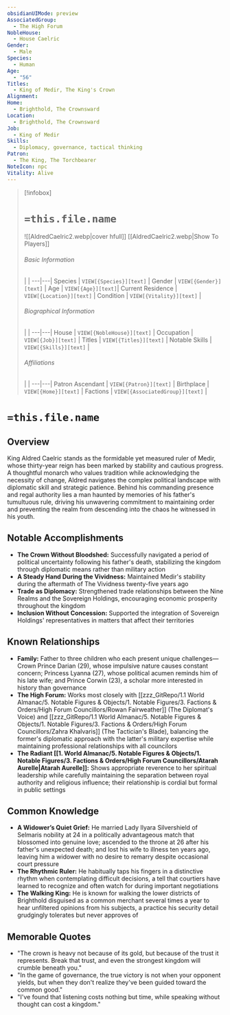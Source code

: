 ```yaml
---
obsidianUIMode: preview
AssociatedGroup:
  - The High Forum
NobleHouse:
  - House Caelric
Gender:
  - Male
Species:
  - Human
Age:
  - "56"
Titles:
  - King of Medir, The King's Crown
Alignment: 
Home:
  - Brighthold, The Crownsward
Location:
  - Brighthold, The Crownsward
Job:
  - King of Medir
Skills:
  - Diplomacy, governance, tactical thinking
Patron:
  - The King, The Torchbearer
NoteIcon: npc
Vitality: Alive
---
```

> [!infobox]
> # **`=this.file.name`**
> ![[AldredCaelric2.webp|cover hfull]]
> [[AldredCaelric2.webp|Show To Players]]
> ###### Basic Information
>  |   |
> ---|---|
> Species | `VIEW[{Species}][text]` |
> Gender | `VIEW[{Gender}][text]` |
> Age | `VIEW[{Age}][text]`|
> Current Residence | `VIEW[{Location}][text]`  |
> Condition | `VIEW[{Vitality}][text]` |
> ###### Biographical Information
>  |   |
> ---|---|
> House | `VIEW[{NobleHouse}][text]`  |
> Occupation | `VIEW[{Job}][text]`  |
> Titles | `VIEW[{Titles}][text]`  |
> Notable Skills | `VIEW[{Skills}][text]`  |
> ###### Affiliations
>   |   |
> ---|---|
> Patron Ascendant | `VIEW[{Patron}][text]`  |
> Birthplace | `VIEW[{Home}][text]`  |
> Factions | `VIEW[{AssociatedGroup}][text]` |

# **`=this.file.name`**
## **Overview**

King Aldred Caelric stands as the formidable yet measured ruler of Medir, whose thirty-year reign has been marked by stability and cautious progress. A thoughtful monarch who values tradition while acknowledging the necessity of change, Aldred navigates the complex political landscape with diplomatic skill and strategic patience. Behind his commanding presence and regal authority lies a man haunted by memories of his father's tumultuous rule, driving his unwavering commitment to maintaining order and preventing the realm from descending into the chaos he witnessed in his youth.

## **Notable Accomplishments**

- **The Crown Without Bloodshed:** Successfully navigated a period of political uncertainty following his father's death, stabilizing the kingdom through diplomatic means rather than military action
- **A Steady Hand During the Vividness:** Maintained Medir's stability during the aftermath of The Vividness twenty-five years ago
- **Trade as Diplomacy:** Strengthened trade relationships between the Nine Realms and the Sovereign Holdings, encouraging economic prosperity throughout the kingdom
- **Inclusion Without Concession:** Supported the integration of Sovereign Holdings' representatives in matters that affect their territories

## **Known Relationships**

- **Family:** Father to three children who each present unique challenges—Crown Prince Darian (29), whose impulsive nature causes constant concern; Princess Lyanna (27), whose political acumen reminds him of his late wife; and Prince Corwin (23), a scholar more interested in history than governance
- **The High Forum:** Works most closely with [[zzz_GitRepo/1.1 World Almanac/5.  Notable Figures & Objects/1. Notable Figures/3. Factions & Orders/High Forum Councillors/Rowan Fairweather]] (The Diplomat's Voice) and [[zzz_GitRepo/1.1 World Almanac/5.  Notable Figures & Objects/1. Notable Figures/3. Factions & Orders/High Forum Councillors/Zahra Khalvaris]] (The Tactician's Blade), balancing the former's diplomatic approach with the latter's military expertise while maintaining professional relationships with all councilors
- **The Radiant [[1. World Almanac/5.  Notable Figures & Objects/1. Notable Figures/3. Factions & Orders/High Forum Councillors/Atarah Aurelle|Atarah Aurelle]]:** Shows appropriate reverence to her spiritual leadership while carefully maintaining the separation between royal authority and religious influence; their relationship is cordial but formal in public settings

## **Common Knowledge**

- **A Widower’s Quiet Grief:** He married Lady Ilyara Silvershield of Selmaris nobility at 24 in a politically advantageous match that blossomed into genuine love; ascended to the throne at 26 after his father's unexpected death; and lost his wife to illness ten years ago, leaving him a widower with no desire to remarry despite occasional court pressure
- **The Rhythmic Ruler:** He habitually taps his fingers in a distinctive rhythm when contemplating difficult decisions, a tell that courtiers have learned to recognize and often watch for during important negotiations
- **The Walking King:** He is known for walking the lower districts of Brighthold disguised as a common merchant several times a year to hear unfiltered opinions from his subjects, a practice his security detail grudgingly tolerates but never approves of

## **Memorable Quotes**

- "The crown is heavy not because of its gold, but because of the trust it represents. Break that trust, and even the strongest kingdom will crumble beneath you."
- "In the game of governance, the true victory is not when your opponent yields, but when they don't realize they've been guided toward the common good."
- "I've found that listening costs nothing but time, while speaking without thought can cost a kingdom."